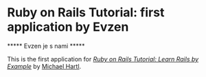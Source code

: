 # Ruby on Rails Tutorial: first application by Evzen

***** Evzen je s nami *****

This is the first application for
[*Ruby on Rails Tutorial: Learn Rails by Example*](http://railstutorial.org/)
by [Michael Hartl](http://michaelhartl.com/).